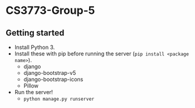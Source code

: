 # CS3773-Group-5
## Getting started
- Install Python 3.
- Install these with pip before running the server (`pip install <package name>`).
    - django
    - django-bootstrap-v5
    - django-bootstrap-icons
    - Pillow
- Run the server!
    - `python manage.py runserver`